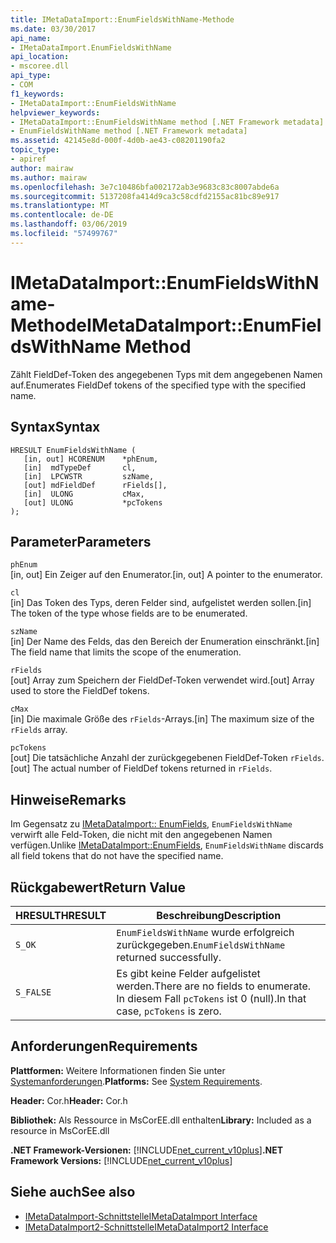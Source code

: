 ```yaml
---
title: IMetaDataImport::EnumFieldsWithName-Methode
ms.date: 03/30/2017
api_name:
- IMetaDataImport.EnumFieldsWithName
api_location:
- mscoree.dll
api_type:
- COM
f1_keywords:
- IMetaDataImport::EnumFieldsWithName
helpviewer_keywords:
- IMetaDataImport::EnumFieldsWithName method [.NET Framework metadata]
- EnumFieldsWithName method [.NET Framework metadata]
ms.assetid: 42145e8d-000f-4d0b-ae43-c08201190fa2
topic_type:
- apiref
author: mairaw
ms.author: mairaw
ms.openlocfilehash: 3e7c10486bfa002172ab3e9683c83c8007abde6a
ms.sourcegitcommit: 5137208fa414d9ca3c58cdfd2155ac81bc89e917
ms.translationtype: MT
ms.contentlocale: de-DE
ms.lasthandoff: 03/06/2019
ms.locfileid: "57499767"
---
```

# <a name="imetadataimportenumfieldswithname-method"></a><span data-ttu-id="b7170-102">IMetaDataImport::EnumFieldsWithName-Methode</span><span class="sxs-lookup"><span data-stu-id="b7170-102">IMetaDataImport::EnumFieldsWithName Method</span></span>
<span data-ttu-id="b7170-103">Zählt FieldDef-Token des angegebenen Typs mit dem angegebenen Namen auf.</span><span class="sxs-lookup"><span data-stu-id="b7170-103">Enumerates FieldDef tokens of the specified type with the specified name.</span></span>  
  
## <a name="syntax"></a><span data-ttu-id="b7170-104">Syntax</span><span class="sxs-lookup"><span data-stu-id="b7170-104">Syntax</span></span>  
  
```  
HRESULT EnumFieldsWithName (  
   [in, out] HCORENUM    *phEnum,   
   [in]  mdTypeDef       cl,   
   [in]  LPCWSTR         szName,   
   [out] mdFieldDef      rFields[],   
   [in]  ULONG           cMax,   
   [out] ULONG           *pcTokens   
);  
```  
  
## <a name="parameters"></a><span data-ttu-id="b7170-105">Parameter</span><span class="sxs-lookup"><span data-stu-id="b7170-105">Parameters</span></span>  
 `phEnum`  
 <span data-ttu-id="b7170-106">[in, out] Ein Zeiger auf den Enumerator.</span><span class="sxs-lookup"><span data-stu-id="b7170-106">[in, out] A pointer to the enumerator.</span></span>  
  
 `cl`  
 <span data-ttu-id="b7170-107">[in] Das Token des Typs, deren Felder sind, aufgelistet werden sollen.</span><span class="sxs-lookup"><span data-stu-id="b7170-107">[in] The token of the type whose fields are to be enumerated.</span></span>  
  
 `szName`  
 <span data-ttu-id="b7170-108">[in] Der Name des Felds, das den Bereich der Enumeration einschränkt.</span><span class="sxs-lookup"><span data-stu-id="b7170-108">[in] The field name that limits the scope of the enumeration.</span></span>  
  
 `rFields`  
 <span data-ttu-id="b7170-109">[out] Array zum Speichern der FieldDef-Token verwendet wird.</span><span class="sxs-lookup"><span data-stu-id="b7170-109">[out] Array used to store the FieldDef tokens.</span></span>  
  
 `cMax`  
 <span data-ttu-id="b7170-110">[in] Die maximale Größe des `rFields`-Arrays.</span><span class="sxs-lookup"><span data-stu-id="b7170-110">[in] The maximum size of the `rFields` array.</span></span>  
  
 `pcTokens`  
 <span data-ttu-id="b7170-111">[out] Die tatsächliche Anzahl der zurückgegebenen FieldDef-Token `rFields`.</span><span class="sxs-lookup"><span data-stu-id="b7170-111">[out] The actual number of FieldDef tokens returned in `rFields`.</span></span>  
  
## <a name="remarks"></a><span data-ttu-id="b7170-112">Hinweise</span><span class="sxs-lookup"><span data-stu-id="b7170-112">Remarks</span></span>  
 <span data-ttu-id="b7170-113">Im Gegensatz zu [IMetaDataImport:: EnumFields](../../../../docs/framework/unmanaged-api/metadata/imetadataimport-enumfields-method.md), `EnumFieldsWithName` verwirft alle Feld-Token, die nicht mit den angegebenen Namen verfügen.</span><span class="sxs-lookup"><span data-stu-id="b7170-113">Unlike [IMetaDataImport::EnumFields](../../../../docs/framework/unmanaged-api/metadata/imetadataimport-enumfields-method.md), `EnumFieldsWithName` discards all field tokens that do not have the specified name.</span></span>  
  
## <a name="return-value"></a><span data-ttu-id="b7170-114">Rückgabewert</span><span class="sxs-lookup"><span data-stu-id="b7170-114">Return Value</span></span>  
  
|<span data-ttu-id="b7170-115">HRESULT</span><span class="sxs-lookup"><span data-stu-id="b7170-115">HRESULT</span></span>|<span data-ttu-id="b7170-116">Beschreibung</span><span class="sxs-lookup"><span data-stu-id="b7170-116">Description</span></span>|  
|-------------|-----------------|  
|`S_OK`|<span data-ttu-id="b7170-117">`EnumFieldsWithName` wurde erfolgreich zurückgegeben.</span><span class="sxs-lookup"><span data-stu-id="b7170-117">`EnumFieldsWithName` returned successfully.</span></span>|  
|`S_FALSE`|<span data-ttu-id="b7170-118">Es gibt keine Felder aufgelistet werden.</span><span class="sxs-lookup"><span data-stu-id="b7170-118">There are no fields to enumerate.</span></span> <span data-ttu-id="b7170-119">In diesem Fall `pcTokens` ist 0 (null).</span><span class="sxs-lookup"><span data-stu-id="b7170-119">In that case, `pcTokens` is zero.</span></span>|  
  
## <a name="requirements"></a><span data-ttu-id="b7170-120">Anforderungen</span><span class="sxs-lookup"><span data-stu-id="b7170-120">Requirements</span></span>  
 <span data-ttu-id="b7170-121">**Plattformen:** Weitere Informationen finden Sie unter [Systemanforderungen](../../../../docs/framework/get-started/system-requirements.md).</span><span class="sxs-lookup"><span data-stu-id="b7170-121">**Platforms:** See [System Requirements](../../../../docs/framework/get-started/system-requirements.md).</span></span>  
  
 <span data-ttu-id="b7170-122">**Header:** Cor.h</span><span class="sxs-lookup"><span data-stu-id="b7170-122">**Header:** Cor.h</span></span>  
  
 <span data-ttu-id="b7170-123">**Bibliothek:** Als Ressource in MsCorEE.dll enthalten</span><span class="sxs-lookup"><span data-stu-id="b7170-123">**Library:** Included as a resource in MsCorEE.dll</span></span>  
  
 <span data-ttu-id="b7170-124">**.NET Framework-Versionen:** [!INCLUDE[net_current_v10plus](../../../../includes/net-current-v10plus-md.md)]</span><span class="sxs-lookup"><span data-stu-id="b7170-124">**.NET Framework Versions:** [!INCLUDE[net_current_v10plus](../../../../includes/net-current-v10plus-md.md)]</span></span>  
  
## <a name="see-also"></a><span data-ttu-id="b7170-125">Siehe auch</span><span class="sxs-lookup"><span data-stu-id="b7170-125">See also</span></span>
- [<span data-ttu-id="b7170-126">IMetaDataImport-Schnittstelle</span><span class="sxs-lookup"><span data-stu-id="b7170-126">IMetaDataImport Interface</span></span>](../../../../docs/framework/unmanaged-api/metadata/imetadataimport-interface.md)
- [<span data-ttu-id="b7170-127">IMetaDataImport2-Schnittstelle</span><span class="sxs-lookup"><span data-stu-id="b7170-127">IMetaDataImport2 Interface</span></span>](../../../../docs/framework/unmanaged-api/metadata/imetadataimport2-interface.md)

